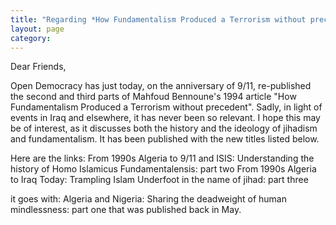 ```yaml
---
title: "Regarding *How Fundamentalism Produced a Terrorism without precedent*"
layout: page
category:
---
```

Dear Friends,

Open Democracy has just today, on the anniversary of 9/11, re-published the second and third parts of Mahfoud Bennoune's 1994 article "How Fundamentalism Produced a Terrorism without precedent".  Sadly, in light of events in Iraq and elsewhere, it has never been so relevant.  I hope this may be of interest, as it discusses both the history and the ideology of jihadism and fundamentalism.  It has been published with the new titles listed below.

Here are the links:
From 1990s Algeria to 9/11 and ISIS: Understanding the history of Homo Islamicus Fundamentalensis: part two
From 1990s Algeria to Iraq Today: Trampling Islam Underfoot in the name of jihad: part three

it goes with:
Algeria and Nigeria: Sharing the deadweight of human mindlessness: part one that was published back in May.